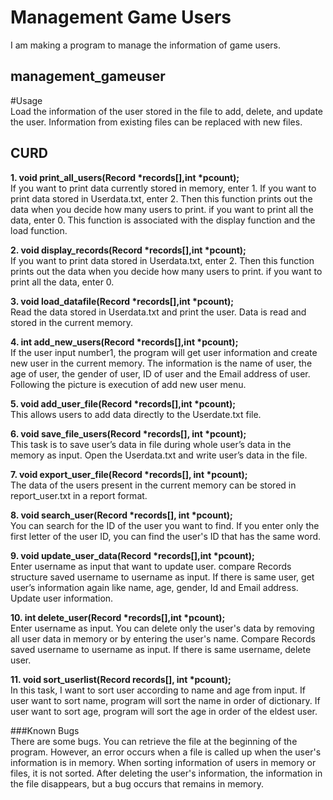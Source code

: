 
**Management Game Users**
======================
I am making a program to manage the information of game users.


management_gameuser
----------------------
#Usage<br/>
Load the information of the user stored in the file to add, delete, and update the user.
Information from existing files can be replaced with new files.

CURD
----

**1.	void print_all_users(Record *records[],int *pcount);**<br/>
If you want to print data currently stored in memory, enter 1. If you want to print data stored in Userdata.txt, enter 2. Then this function prints out the data when you decide how many users to print. if you want to print all the data, enter 0. This function is associated with the display function and the load function. 

**2.	void display_records(Record *records[],int *pcount);**<br/>
If you want to print data stored in Userdata.txt, enter 2. Then this function prints out the data when you decide how many users to print. if you want to print all the data, enter 0.

**3.	void load_datafile(Record *records[],int *pcount);**<br/>
Read the data stored in Userdata.txt and print the user. Data is read and stored in the current memory.

**4.	int add_new_users(Record *records[],int *pcount);**<br/>
If the user input number1, the program will get user information and create new user in the current memory. The information is the name of user, the age of user, the gender of user, ID of user and the Email address of user. Following the picture is execution of add new user menu.

**5.	void add_user_file(Record *records[],int *pcount);**<br/>
This allows users to add data directly to the Userdate.txt file.

**6.	void save_file_users(Record *records[], int *pcount);**<br/>
This task is to save user’s data in file during whole user’s data in the memory as input. Open the Userdata.txt and write user’s data in the file.

**7.	void export_user_file(Record *records[], int *pcount);**<br/>
The data of the users present in the current memory can be stored in report_user.txt in a report format.

**8.	void search_user(Record *records[], int *pcount);**<br/>
You can search for the ID of the user you want to find. If you enter only the first letter of the user ID, you can find the user's ID that has the same word.

**9.	void update_user_data(Record *records[],int *pcount);**<br/> 
Enter username as input that want to update user. compare Records structure saved username to username as input. If there is same user, get user’s information again like name, age, gender, Id and Email address. Update user information.

**10.	int delete_user(Record *records[],int *pcount);**<br/>
Enter username as input. You can delete only the user's data by removing all user data in memory or by entering the user's name. Compare Records saved username to username as input. If there is same username, delete user. 

**11.	void sort_userlist(Record records[], int *pcount);**<br/>
In this task, I want to sort user according to name and age from input. If user want to sort name, program will sort the name in order of dictionary. If user want to sort age, program will sort the age in order of the eldest user.


###Known Bugs<br/>
There are some bugs.
You can retrieve the file at the beginning of the program. 
However, an error occurs when a file is called up when the user's information is in memory.
When sorting information of users in memory or files, it is not sorted.
After deleting the user's information, the information in the file disappears, but a bug occurs that remains in memory.

